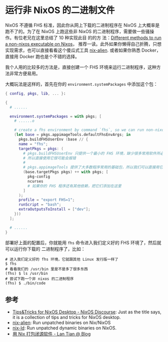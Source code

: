# 运行非 NixOS 的二进制文件

NixOS 不遵循 FHS 标准，因此你从网上下载的二进制程序在 NixOS 上大概率是跑不了的。为了在
NixOS 上跑这些非 NixOS 的二进制程序，需要做一些骚操作。有位老兄在这里总结了 10 种实现此目
的的方
法：[Different methods to run a non-nixos executable on Nixos](https://unix.stackexchange.com/questions/522822/different-methods-to-run-a-non-nixos-executable-on-nixos)，
推荐一读。此外如果你懒得自己折腾，只想实现需求，也可以直接看看这个傻瓜式工具
[nix-alien](https://github.com/thiagokokada/nix-alien). 或者如果你熟悉 Docker，直接用
Docker 跑也是个不错的选择。

我个人用的比较多的方法是，直接创建一个 FHS 环境来运行二进制程序，这种方法非常方便易用。

大概玩法是这样的，首先在你的 `environment.systemPackages` 中添加这个包：

```nix
{ config, pkgs, lib, ... }:

{
  # ......

  environment.systemPackages = with pkgs; [
    # ......o

    # create a fhs environment by command `fhs`, so we can run non-nixos packages in nixos!
    (let base = pkgs.appimageTools.defaultFhsEnvArgs; in
      pkgs.buildFHSUserEnv (base // {
      name = "fhs";
      targetPkgs = pkgs: (
        # pkgs.buildFHSUserEnv 只提供一个最小的 FHS 环境，缺少很多常用软件所必须的基础包
        # 所以直接使用它很可能会报错
        #
        # pkgs.appimageTools 提供了大多数程序常用的基础包，所以我们可以直接用它来补充
        (base.targetPkgs pkgs) ++ with pkgs; [
          pkg-config
          ncurses
          # 如果你的 FHS 程序还有其他依赖，把它们添加在这里
        ]
      );
      profile = "export FHS=1";
      runScript = "bash";
      extraOutputsToInstall = ["dev"];
    }))
  ];

  # ......
}
```

部署好上面的配置后，你就能用 `fhs` 命令进入我们定义好的 FHS 环境了，然后就可以运行你下载的
二进制程序了，比如：

```shell
# 进入我们定义好的 fhs 环境，它就跟其他 Linux 发行版一样了
$ fhs
# 看看我们的 /usr/bin 里是不是多了很多东西
(fhs) $ ls /usr/bin
# 尝试下跑一个非 nixos 的二进制程序
(fhs) $ ./bin/code
```

## 参考

- [Tips&Tricks for NixOS Desktop - NixOS
  Discourse][Tips&Tricks for NixOS Desktop - NixOS Discourse]: Just as the title says, it
  is a collection of tips and tricks for NixOS desktop.
- [nix-alien](https://github.com/thiagokokada/nix-alien): Run unpatched binaries on
  Nix/NixOS
- [nix-ld](https://github.com/Mic92/nix-ld): Run unpatched dynamic binaries on NixOS.
- [用 Nix 打包闭源软件 - Lan Tian @ Blog](https://lantian.pub/article/modify-computer/nixos-packaging.lantian/#%E5%AE%9E%E4%BE%8B%E9%97%AD%E6%BA%90%E8%BD%AF%E4%BB%B6%E4%BB%A5%E5%8F%8A%E4%BB%A5%E4%BA%8C%E8%BF%9B%E5%88%B6%E5%BD%A2%E5%BC%8F%E5%88%86%E5%8F%91%E7%9A%84%E8%BD%AF%E4%BB%B6)

[Tips&Tricks for NixOS Desktop - NixOS Discourse]:
  https://discourse.nixos.org/t/tips-tricks-for-nixos-desktop/28488

